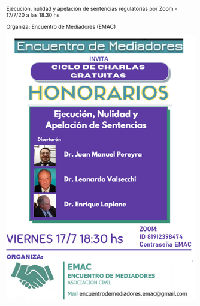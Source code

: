 <!--
.. title: Ciclo de CHARLAS GRATUITAS
.. slug: ciclo-de-charlas-gratuitas
.. date: 2020-07-14 17:20:36 UTC
.. tags: 
.. category: 
.. link: 
.. description: 
.. type: text
-->

Ejecución, nulidad y apelación de sentencias regulatorias
por Zoom - 17/7/20 a las 18.30 hs

Organiza: Encuentro de Mediadores (EMAC)

<img src="/images/charla_17_julio.png">
